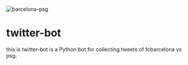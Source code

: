 ![barcelona-psg](https://user-images.githubusercontent.com/59118219/111689329-23cfba00-8841-11eb-9956-f6ecd2483071.png)

# twitter-bot

this is twitter-bot is a Python bot for collecting tweets of fcbarcelona vs psg.
